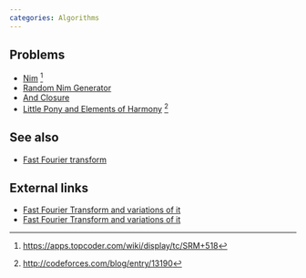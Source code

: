 ```yaml
---
categories: Algorithms
---
```


## Problems
- [Nim](https://community.topcoder.com/stat?c=problem_statement&pm=11469&rd=14543) [^1]
- [Random Nim Generator](https://csacademy.com/contest/archive/#task/random_nim_generator/)
- [And Closure](https://csacademy.com/contest/archive/#task/and-closure/)
- [Little Pony and Elements of Harmony](http://codeforces.com/problemset/problem/453/D) [^2]

## See also
- [Fast Fourier transform]()


## External links
- [Fast Fourier Transform and variations of it](http://codeforces.com/blog/entry/48232)
- [Fast Fourier Transform and variations of it](https://csacademy.com/blog/fast-fourier-transform-and-variations-of-it)

[^1]: <https://apps.topcoder.com/wiki/display/tc/SRM+518>
[^2]: <http://codeforces.com/blog/entry/13190>
